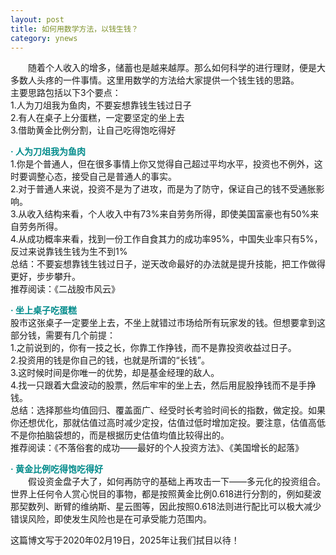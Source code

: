 ```yaml
---
layout: post
title: 如何用数学方法，以钱生钱？
category: ynews
---
```


&emsp;&emsp;随着个人收入的增多，储蓄也是越来越厚。那么如何科学的进行理财，便是大多数人头疼的一件事情。这里用数学的方法给大家提供一个钱生钱的思路。             
主要思路包括以下3个要点：         
1.人为刀俎我为鱼肉，不要妄想靠钱生钱过日子         
2.有人在桌子上分蛋糕，一定要坚定的坐上去         
3.借助黄金比例分割，让自己吃得饱吃得好        

**<span style="color:#008B8B;">· 人为刀俎我为鱼肉</span>**     
1.你是个普通人，但在很多事情上你又觉得自己超过平均水平，投资也不例外，这时要调整心态，接受自己是普通人的事实。                      
2.对于普通人来说，投资不是为了进攻，而是为了防守，保证自己的钱不受通胀影响。          
3.从收入结构来看，个人收入中有73%来自劳务所得，即使美国富豪也有50%来自劳务所得。         
4.从成功概率来看，找到一份工作自食其力的成功率95%，中国失业率只有5%，反过来说靠钱生钱为生不到1%        
总结：不要妄想靠钱生钱过日子，逆天改命最好的办法就是提升技能，把工作做得更好，步步攀升。           
推荐阅读：《二战股市风云》

**<span style="color:#008B8B;">· 坐上桌子吃蛋糕</span>**     
股市这张桌子一定要坐上去，不坐上就错过市场给所有玩家发的钱。但想要拿到这部分钱，需要有几个前提：            
1.之前说到的，你有一技之长，你靠工作挣钱，而不是靠投资收益过日子。             
2.投资用的钱是你自己的钱，也就是所谓的“长钱”。                
3.这时候时间是你唯一的优势，却是基金经理的敌人。           
4.找一只跟着大盘波动的股票，然后牢牢的坐上去，然后用屁股挣钱而不是手挣钱。           
总结：选择那些均值回归、覆盖面广、经受时长考验时间长的指数，做定投。如果你还想优化，那就估值过高时减少定投，估值过低时增加定投。要注意，估值高低不是你拍脑袋想的，而是根据历史估值均值比较得出的。                  
推荐阅读：《不落俗套的成功——最好的个人投资方法》、《美国增长的起落》

**<span style="color:#008B8B;">· 黄金比例吃得饱吃得好</span>**     
&emsp;&emsp;假设资金盘子大了，如何再防守的基础上再攻击一下——多元化的投资组合。世界上任何令人赏心悦目的事物，都是按照黄金比例0.618进行分割的，例如斐波那契数列、断臂的维纳斯、星云图等，因此按照0.618法则进行配比可以极大减少错误风险，即使发生风险也是在可承受能力范围内。                 

这篇博文写于2020年02月19日，2025年让我们拭目以待！          